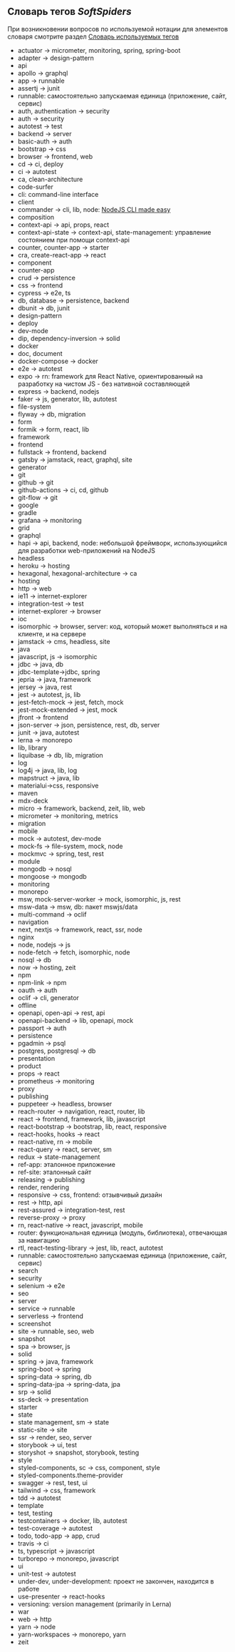 ## Словарь тегов *SoftSpiders*

При возникновении вопросов по используемой нотации для элементов словаря смотрите раздел
[Словарь используемых тегов](README.md#словарь-используемых-тегов)

- actuator -> micrometer, monitoring, spring, spring-boot
- adapter -> design-pattern
- api
- apollo -> graphql
- app -> runnable
- assertj -> junit
- runnable: самостоятельно запускаемая единица (приложение, сайт, сервис)
- auth, authentication -> security
- auth -> security
- autotest -> test
- backend -> server
- basic-auth -> auth
- bootstrap -> css
- browser -> frontend, web
- cd -> ci, deploy
- ci -> autotest
- ca, clean-architecture
- code-surfer 
- cli: command-line interface
- client
- commander -> cli, lib, node: [NodeJS CLI made easy](https://github.com/tj/commander.js)
- composition
- context-api -> api, props, react
- context-api-state -> context-api, state-management: управление состоянием при помощи context-api
- counter, counter-app -> starter
- cra, create-react-app -> react
- component
- counter-app
- crud -> persistence
- css -> frontend
- cypress -> e2e, ts
- db, database -> persistence, backend
- dbunit -> db, junit
- design-pattern
- deploy
- dev-mode
- dip, dependency-inversion -> solid
- docker
- doc, document
- docker-compose -> docker
- e2e -> autotest
- expo -> rn: framework для React Native, ориентированный на разработку на чистом JS - без нативной составляющей
- express -> backend, nodejs
- faker -> js, generator, lib, autotest
- file-system
- flyway -> db, migration
- form
- formik -> form, react, lib
- framework
- frontend
- fullstack -> frontend, backend
- gatsby -> jamstack, react, graphql, site
- generator
- git
- github -> git
- github-actions -> ci, cd, github
- git-flow -> git
- google
- gradle
- grafana -> monitoring
- grid
- graphql
- hapi -> api, backend, node: небольшой фреймворк, использующийся для разработки web-приложений на NodeJS 
- headless
- heroku -> hosting
- hexagonal, hexagonal-architecture -> ca
- hosting
- http -> web
- ie11 -> internet-explorer
- integration-test -> test
- internet-explorer -> browser
- ioc
- isomorphic -> browser, server: код, который может выполняться и на клиенте, и на сервере
- jamstack -> cms, headless, site
- java
- javascript, js -> isomorphic
- jdbc -> java, db
- jdbc-template->jdbc, spring
- jepria -> java, framework
- jersey -> java, rest
- jest -> autotest, js, lib
- jest-fetch-mock -> jest, fetch, mock
- jest-mock-extended -> jest, mock
- jfront -> frontend
- json-server -> json, persistence, rest, db, server
- junit -> java, autotest
- lerna -> monorepo
- lib, library
- liquibase -> db, lib, migration
- log
- log4j -> java, lib, log
- mapstruct -> java, lib
- materialui->css, responsive
- maven
- mdx-deck
- micro -> framework, backend, zeit, lib, web
- micrometer -> monitoring, metrics
- migration
- mobile
- mock -> autotest, dev-mode
- mock-fs -> file-system, mock, node
- mockmvc -> spring, test, rest
- module
- mongodb -> nosql
- mongoose -> mongodb
- monitoring
- monorepo
- msw, mock-server-worker -> mock, isomorphic, js, rest
- msw-data -> msw, db: пакет mswjs/data
- multi-command -> oclif
- navigation
- next, nextjs -> framework, react, ssr, node
- nginx
- node, nodejs -> js
- node-fetch -> fetch, isomorphic, node
- nosql -> db
- now -> hosting, zeit
- npm
- npm-link -> npm
- oauth -> auth
- oclif -> cli, generator
- offline
- openapi, open-api -> rest, api
- openapi-backend -> lib, openapi, mock
- passport -> auth
- persistence
- pgadmin -> psql
- postgres, postgresql -> db
- presentation
- product
- props -> react
- prometheus -> monitoring
- proxy
- publishing
- puppeteer -> headless, browser
- reach-router -> navigation, react, router, lib
- react -> frontend, framework, lib, javascript
- react-bootstrap -> bootstrap, lib, react, responsive
- react-hooks, hooks -> react
- react-native, rn -> mobile
- react-query -> react, server, sm
- redux -> state-management
- ref-app: эталонное приложение
- ref-site: эталонный сайт
- releasing -> publishing
- render, rendering
- responsive -> css, frontend: отзывчивый дизайн
- rest -> http, api
- rest-assured -> integration-test, rest
- reverse-proxy -> proxy
- rn, react-native -> react, javascript, mobile
- router: функциональная единица (модуль, библиотека), отвечающая за навигацию
- rtl, react-testing-library -> jest, lib, react, autotest
- runnable: самостоятельно запускаемая единица (приложение, сайт, сервис)
- search
- security
- selenium -> e2e
- seo
- server
- service -> runnable
- serverless -> frontend
- screenshot
- site -> runnable, seo, web
- snapshot
- spa -> browser, js
- solid
- spring -> java, framework
- spring-boot -> spring
- spring-data -> spring, db
- spring-data-jpa -> spring-data, jpa
- srp -> solid
- ss-deck -> presentation
- starter
- state
- state management, sm -> state
- static-site -> site
- ssr -> render, seo, server
- storybook -> ui, test
- storyshot -> snapshot, storybook, testing
- style
- styled-components, sc -> css, component, style
- styled-components.theme-provider
- swagger -> rest, test, ui
- tailwind -> css, framework
- tdd -> autotest
- template
- test, testing
- testcontainers -> docker, lib, autotest
- test-coverage -> autotest
- todo, todo-app -> app, crud
- travis -> ci
- ts, typescript -> javascript
- turborepo -> monorepo, javascript
- ui
- unit-test -> autotest
- under-dev, under-development: проект не закончен, находится в работе
- use-presenter -> react-hooks
- versioning: version management (primarily in Lerna)
- war
- web -> http
- yarn -> node
- yarn-workspaces -> monorepo, yarn
- zeit
